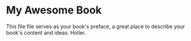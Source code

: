 # My Awesome Book

This file file serves as your book's preface, a great place to describe your book's content and ideas. Holler.
